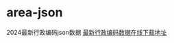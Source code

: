 # area-json
2024最新行政编码json数据
[最新行政编码数据在线下载地址](https://fernabby.github.io/vue-demo/#/tools/district-tree)
